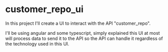 # customer_repo_ui
In this project I'll create a UI to interact with the API "customer_repo". 

I'll be using angular and some typescript, simply explained this UI at most will process data to send it to the API so the API can handle it regardless of the technology used in this UI.
